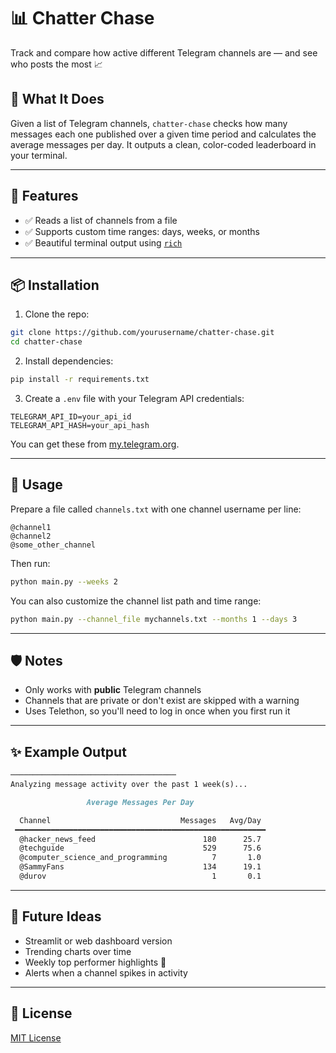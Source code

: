 # 📊 Chatter Chase

Track and compare how active different Telegram channels are — and see who posts the most 📈

## 🚀 What It Does

Given a list of Telegram channels, `chatter-chase` checks how many messages each one published over a given time period and calculates the average messages per day. It outputs a clean, color-coded leaderboard in your terminal.

---

## 🧰 Features

- ✅ Reads a list of channels from a file
- ✅ Supports custom time ranges: days, weeks, or months
- ✅ Beautiful terminal output using [`rich`](https://github.com/Textualize/rich)

---

## 📦 Installation

1. Clone the repo:

```bash
git clone https://github.com/yourusername/chatter-chase.git
cd chatter-chase
```

2. Install dependencies:

```bash
pip install -r requirements.txt
```

3. Create a `.env` file with your Telegram API credentials:

```
TELEGRAM_API_ID=your_api_id
TELEGRAM_API_HASH=your_api_hash
```

You can get these from [my.telegram.org](https://my.telegram.org).

---

## 📂 Usage

Prepare a file called `channels.txt` with one channel username per line:

```
@channel1
@channel2
@some_other_channel
```

Then run:

```bash
python main.py --weeks 2
```

You can also customize the channel list path and time range:

```bash
python main.py --channel_file mychannels.txt --months 1 --days 3
```

---

## 🛡️ Notes

- Only works with **public** Telegram channels
- Channels that are private or don't exist are skipped with a warning
- Uses Telethon, so you'll need to log in once when you first run it

---

## ✨ Example Output

```markdown
─────────────────────────────────────
Analyzing message activity over the past 1 week(s)...

                 Average Messages Per Day

  Channel                             Messages   Avg/Day
 ━━━━━━━━━━━━━━━━━━━━━━━━━━━━━━━━━━━━━━━━━━━━━━━━━━━━━━━━
  @hacker_news_feed                        180      25.7
  @techguide                               529      75.6
  @computer_science_and_programming          7       1.0
  @SammyFans                               134      19.1
  @durov                                     1       0.1
```

---

## 🤔 Future Ideas

- Streamlit or web dashboard version
- Trending charts over time
- Weekly top performer highlights 🥇
- Alerts when a channel spikes in activity

---

## 📜 License

[MIT License](./LICENSE)
